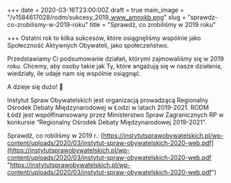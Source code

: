 +++
date = 2020-03-16T23:00:00Z
draft = true
main_image = "/v1584617028/rodm/sukcesy_2019_www_amnxkb.png"
slug = "sprawdz-co-zrobilismy-w-2019-roku"
title = "Sprawdź, co zrobiliśmy w 2019 roku"

+++
Ostatni rok to kilka sukcesów, które osiągnęliśmy wspólnie jako Społeczność Aktywnych Obywateli, jako społeczeństwo.

Przedstawiamy Ci podsumowanie działań, którymi zajmowaliśmy się w 2019 roku. Chcemy, aby osoby takie jak Ty, które angażują się w nasze działania, wiedziały, ile udaje nam się wspólnie osiągnąć.

A dzieje się dużo! 🙂

Instytut Spraw Obywatelskich jest organizacją prowadzącą Regionalny Ośrodek Debaty Międzynarodowej w Łodzi w latach 2019-2021. RODM Łódź jest współfinansowany przez Ministerstwo Spraw Zagranicznych RP w konkursie “Regionalny Ośrodek Debaty Międzynarodowej 2019-2021”. 

Sprawdź, co robiliśmy w 2019 r.: [https://instytutsprawobywatelskich.pl/wp-content/uploads/2020/03/instytut-spraw-obywatelskich-2020-web.pdf](https://instytutsprawobywatelskich.pl/wp-content/uploads/2020/03/instytut-spraw-obywatelskich-2020-web.pdf "https://instytutsprawobywatelskich.pl/wp-content/uploads/2020/03/instytut-spraw-obywatelskich-2020-web.pdf")